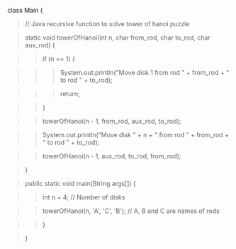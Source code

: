 class Main {

>// Java recursive function to solve tower of hanoi puzzle

>static void towerOfHanoi(int n, char from_rod, char to_rod, char
aux_rod) {

>>if (n == 1) {

>>>System.out.println(\"Move disk 1 from rod \" + from_rod + \" to
rod \" + to_rod);

>>>return;

>>}

>>towerOfHanoi(n - 1, from_rod, aux_rod, to_rod);

>>System.out.println(\"Move disk \" + n + \" from rod \" + from_rod +
\" to rod \" + to_rod);

>>towerOfHanoi(n - 1, aux_rod, to_rod, from_rod);

>}

>public static void main(String args\[\]) {

>>int n = 4; // Number of disks

>>towerOfHanoi(n, 'A', 'C', 'B'); // A, B and C are names of
rods

>>}

>}